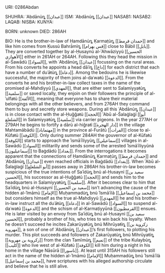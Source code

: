 URI: 0286Abdan

SHUHRA: ʿAbdānủȵ [[عبدان]]
ISM: ʿAbdānủȵ [[عبدان]]
NASAB1:
NASAB2:
LAQAB:
NISBA:
KUNYA:

BORN: unknown
DIED: 286AH

BIO: He is the brother-in-law of Ḥamdānủȵ Ḳarmaṭủȵ [[حمدان قرمط]] and like him comes from Ḳussủ Bahrāmỉȵ [[قس بهرام]] close to Bābil [[بابل]]. They are converted together by al-Ḥusaynủ al-ʾAhwāziyyủ [[الحسين الأهوازي]] either in 261AH or 264AH. Following this they head the mission in al-Sawādủ [[السواد]], with ʿAbdānủȵ [[عبدان]] focussing on the rural areas. From his converts he appoints a head dāʿỉȵ [[داع]] for each district that each have a number of duʿāŧủȵ [[دعاة]]. Among the bedouins he is likewise successful, the majority of them joins al-daʿwaŧủ [[الدعوة]]. From the converts he and his brother-in-law collect taxes in the name of the promised al-Mahdiyyủ [[المهدي]], that are either sent to Salamiyyaŧủȵ [[سلمية]] or saved locally, they enjoin on their followers the principle of al-ʾulfaŧủ [[الألفة]], meaning that everyone has to share their material belongings with all the other believers, and from 276AH they command them to buy and secretly store weapons. During all this ʿAbdānủȵ [[عبدان]] is in close contact with the al-Ḥuǧǧaŧủ [[الحجة]] ʾAbū al-Šalaġlaġỉ [[أبو الشلغلغ]] in Salamiyyaŧủȵ [[سلمية]] via carrier pigeons. In the year 277AH or 279AH he begins to fortify a dārủ al-hiǧraŧỉ [[دار الهجرة]] in the village Mahtamābādủ [[مهتماباد]] in the province al-Furātủ [[الفرات]] close to al-Kūfaŧủ [[الكوفة]]. Only during summer 284AH the gouvernor of al-Kūfaŧủ [[الكوفة]] starts to approach the ʾismāʿīliyyủȵ [[إسماعيلي]] villages in al-Sawādủ [[السواد]] militarilly and sends some of the arrested ʾIsmāʿīliyyūnả [[إسماعيليون]] to Baġdādủ [[بغداد]]. From the interrogations it becomes apparent that the connections of Ḥamdānủȵ Ḳarmaṭủȵ [[حمدان قرمط]] and ʿAbdānủȵ [[عبدان]] even reached officials in Baġdādủ [[بغداد]]. When ʾAbū al-Šalaġlaġỉ [[أبو الشلغلغ]] passes away in 286AH his brother-in-law becomes suspicious of the true intentions of Saʿīdủȵ bnủ al-Ḥusaynỉ [[سعيد بن الحسين]], his successor as al-Ḥuǧǧaŧủ [[الحجة]] and sends him to the headquarters in Salamiyyaŧủȵ [[سلمية]]. After it becomes clear to him that Saʿīdủȵ bnủ al-Ḥusaynỉ [[سعيد بن الحسين]] isn’t advancing the cause of the hidden al-ʾImāmủ [[الإمام]] Muḥammadủȵ bnủ ʾIsmāʿīlả [[محمد بن إسماعيل]] but considers himself as the true al-Mahdiyyủ [[المهدي]] he and his brother-in-law instruct all the duʿāŧủȵ [[دعاة]] in al-Sawādủ [[السواد]] to suspend al-daʿwaŧủ [[الدعوة]] and the schism of al-Ḳarmaṭiyyūnả [[القرمطيون]] ensues. He is later visited by an envoy from Saʿīdủȵ bnủ al-Ḥusaynỉ [[سعيد بن الحسين]], probably a brother of his, who tries to win back his loyalty. When he doesn’t succeed he incites Zakarūyaŧủȵ bnủ Mihrūyaŧỉȵ [[زكروية بن مهروية]], a son of one of ʿAbdānủȵ [[عبدان]]’s first followers, to plotting his murder. This plot succeeds and followers of Zakarūyaŧủȵ bnủ Mihrūyaŧỉȵ [[زكروية بن مهروية]] from the clan Tamīmủȵ [[تميم]] of the tribe Kulaybủȵ [[كليب]] who live west of al-Kūfaŧủ [[الكوفة]] kill him during a night in his home in the village Nāsūrā [[ناسورا]]. At least until 315AH his followers still act in the name of the hidden al-ʾImāmủ [[الإمام]] Muḥammadủȵ bnủ ʾIsmāʿīlả [[محمد بن إسماعيل]], have scriptures with his alleged authorship circulate and believe that he is still alive.
